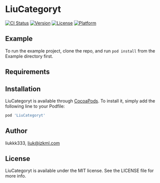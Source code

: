 # LiuCategoryt

[![CI Status](https://img.shields.io/travis/liukkk333/LiuCategoryt.svg?style=flat)](https://travis-ci.org/liukkk333/LiuCategoryt)
[![Version](https://img.shields.io/cocoapods/v/LiuCategoryt.svg?style=flat)](https://cocoapods.org/pods/LiuCategoryt)
[![License](https://img.shields.io/cocoapods/l/LiuCategoryt.svg?style=flat)](https://cocoapods.org/pods/LiuCategoryt)
[![Platform](https://img.shields.io/cocoapods/p/LiuCategoryt.svg?style=flat)](https://cocoapods.org/pods/LiuCategoryt)

## Example

To run the example project, clone the repo, and run `pod install` from the Example directory first.

## Requirements

## Installation

LiuCategoryt is available through [CocoaPods](https://cocoapods.org). To install
it, simply add the following line to your Podfile:

```ruby
pod 'LiuCategoryt'
```

## Author

liukkk333, liuk@izkml.com

## License

LiuCategoryt is available under the MIT license. See the LICENSE file for more info.
